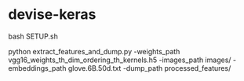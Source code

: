 # devise-keras

bash SETUP.sh

python extract_features_and_dump.py -weights_path vgg16_weights_th_dim_ordering_th_kernels.h5 -images_path images/ -embeddings_path glove.6B.50d.txt -dump_path processed_features/
